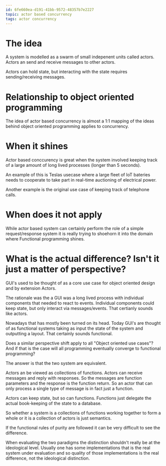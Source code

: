 ```yaml
---
id: 6fe660ea-d191-41bb-9572-48357b7e2227
topic: actor based concurrency
tags: actor concurrency
---
```


# The idea

A system is modelled as a swarm of small indepenent units called actors.
Actors an send and receive messages to other actors.

Actors can hold state, but interacting with the state requires sending/receiving messages.

# Relationship to object oriented programming

The idea of actor based concurrency is almost a 1:1 mapping of the ideas behind object oriented programming applies to concurrency.

# When it shines

Actor based conccurency is great when the system involved keeping track of a large amount of long lived processes (longer than 5 seconds).

An example of this is Teslas usecase where a large fleet of IoT bateries needs to cooperate to take part in real-time auctioning of electrical power.

Another example is the original use case of keeping track of telephone calls.

# When does it not apply

While actor based system can certainly perform the role of a simple request/response system it is really trying to shoehorn it into the domain where Functional programming shines.

# What is the actual difference? Isn't it just a matter of perspective?

GUI's used to be thought of as a core use case for object oriented design and by extension Actors.

The rationale was the a GUI was a long lived process with individual components that needed to react to events. Individual components could keep state, but only interact via messages/events. That certianly sounds like actors.

Nowadays that has mostly been turned on its head. Today GUI's are thought of as functional systems taking as input the state of the system and outputting a layout. That certainly sounds functional.

Does a similar perspective shift apply to all "Object oriented use cases"? And if that is the case will all programming eventually converge to functional programming?

The answer is that the two system are equivalent.

Actors an be viewed as collections of functions.
Actors can receive messages and reply with responses.
So the messages are function parameters and the response is the function return.
So an actor that can only process a single type of message is in fact just a function.

Actors can keep state, but so can functions.
Functions just delegate the actual book-keeping of the state to a database.

So whether a system is a collections of functions working together to form a whole or it is a collection of actors is just semantics.

If the functional rules of purity are followed it can be very difficult to see the difference.

When evaluating the two paradigms the distinction shouldn't really be at the ideological level. Usually one has some implementations that is the real system under evaluation and so quality of those implementations is the real difference, not the ideological distinction.